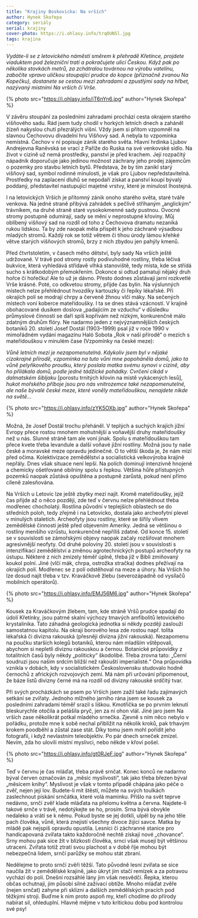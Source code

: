 ```yaml
---
title: "Krajiny Boskovicka: Na vrších"
author: Hynek Skořepa
category: seriály
serial: krajiny
cover-photo: https://i.ohlasy.info/trqOUNSl.jpg
tags: krajina
---
```


*Vydáte-li se z letovického náměstí směrem k přehradě Křetínce, projdete viaduktem pod železniční tratí a pokračujete ulicí Českou. Když pak po několika stovkách metrů, za zchátralou továrnou na výrobu vatelínu, zabočíte vpravo uličkou stoupající prudce do kopce (příznačně zvanou Na Kopečku), dostanete se cestou mezi zahradami a zpustlými sady na hřbet, nazývaný místními Na vrších či Vrše.*

{% photo src="https://i.ohlasy.info/iT6nYn6.jpg" author="Hynek Skořepa" %}

V závěru stoupání za posledními zahradami prochází cesta okrajem starého višňového sadu. Rád jsem tudy chodil v horkých letních dnech a zaháněl žízeň nakyslou chutí přezrálých višní. Vždy jsem si přitom vzpomněl na slavnou Čechovovu divadelní hru Višňový sad. A nebyla to vzpomínka nemístná. Čechov v ní popisuje zánik starého světa. Hlavní hrdinka Ljubov Andrejevna Raněvská se vrací z Paříže do Ruska na své venkovské sídlo. Na život v cizině už nemá prostředky, panství je před krachem. Její rozpačitý nápadník doporučuje jako jedinou možnost záchrany jeho prodej zájemcům o pozemky pro stavbu letních bytů. Představa, že by tím zanikl starý višňový sad, symbol rodinné minulosti, je však pro Ljubov nepředstavitelná. Prostředky na zaplacení dluhů se nepodaří získat a panství koupí bývalý poddaný, představitel nastupující majetné vrstvy, které je minulost lhostejná. 

I na letovických Vrších je přítomný zánik onoho starého světa, staré tváře venkova. Na jedné straně přibývá zahrádek s pečlivě stříhaným „anglickým“ trávníkem, na druhé straně staré vysokokmenné sady pustnou. Ovocné stromy postupně odumírají, sady se mění v neprostupné křoviny. Můj oblíbený višňový sad na rozdíl od toho z Čechovova dramatu nezaniká rukou lidskou. Ta by zde naopak měla přispět k jeho záchraně výsadbou mladých stromů. Každý rok se totiž větrem či tíhou úrody lámou křehké větve starých višňových stromů, brzy z nich zbydou jen pahýly kmenů.

Před čtvrtstoletím, v časech mého dětství, byly sady Na vrších ještě udržované. V trávě pod stromy rostly podivuhodné rostliny, třeba léčivá bukvice, která vyhledává střídavě vlhká stanoviště, tedy místa, kde se střídá sucho s krátkodobým přemokřením. Dokonce si odtud pamatuji nějaký druh hořce či hořečku! Ale to už je dávno. Přesto dodnes zůstávají jarní rozkvetlé Vrše krásné. Poté, co odkvetou stromy, přijde čas bylin. Na výslunných místech nelze přehlédnout hvozdíky kartouzky či řepíky lékařské. Při okrajích polí se modrají chrpy a červeně žhnou vlčí máky. Na sečených místech voní koberce mateřídoušky. I ta se dnes stává vzácností. V krajině obohacované dusíkem doslova „padajícím ze vzduchu“ v důsledku průmyslové činnosti se daří spíš kopřivám než nízkým, konkurenčně málo zdatným druhům flóry. Ne nadarmo jeden z nejvýznamnějších českých botaniků 20. století Josef Dostál (1903–1999) psal již v roce 1990 v mimořádném vydání magazínu Haló Sobota „Rok v naší přírodě“ o mezích s mateřídouškou v minulém čase (Vzpomínky na české meze):

*Vůně letních mezí je nezapomenutelná. Kdykoliv jsem byl v nějaké cizokrajné přírodě, vzpomínka na tuto vůni mne popoháněla domů, jako ta vůně pelyňkového proutku, který poslala matka svému synovi v cizině, aby ho přilákala domů, podle jedné tádžické pohádky. Cvrčení cikád v dalmatském šibljaku* [porostu trnitých křovin na místě vykácených lesů], *hukot mořského příboje jsou pro nás vnitrozemce také nezapomenutelné, ale naše bývalé české meze, které voněly mateřídouškou, nenajdete nikde na světě…*

{% photo src="https://i.ohlasy.info/zYK5OXb.jpg" author="Hynek Skořepa" %}

Možná, že Josef Dostál trochu přeháněl. V teplých a suchých krajích jižní Evropy přece rostou mnohem mohutnější a voňavější druhy mateřídoušky než u nás. Slunné stráně tam ale voní jinak. Spolu s mateřídouškou tam přece kvete třeba levandule a další voňavé jižní rostliny. Možná jsou ty naše české a moravské meze opravdu jedinečné. O to větší škoda je, že nám mizí před očima. Kolektivizace zemědělství a socialistická velkovýroba krajině nepřály. Dnes však situace není lepší. Na polích dominují intenzivně hnojené a chemicky ošetřované obilniny spolu s řepkou. Většina hůře přístupných pozemků naopak zůstává opuštěna a postupně zarůstá, pokud není přímo cíleně zalesňována.

Na Vrších u Letovic lze ještě zbytky mezí najít. Kromě mateřídoušky, jejíž čas přijde až o něco později, zde teď v červnu nelze přehlédnout třeba modřenec chocholatý. Rostlina původní v teplejších oblastech se do středních poloh, tedy zřejmě i na Letovicko, dostala jako archeofytní plevel v minulých staletích. Archeofyty jsou rostliny, které se šířily vlivem zemědělské činnosti ještě před objevením Ameriky. Jedná se většinou o rostliny menšího vzrůstu, konkurenčně nepříliš zdatné. Od konce 15. století se v souvislosti se zámořskými objevy naopak začaly rozšiřovat mnohem agresivnější neofyty. Od druhé poloviny 20. století jsou v souvislosti s intenzifikací zemědělství a změnou agrotechnických postupů archeofyty na ústupu. Některé z nich zmizely téměř úplně, třeba již v Bibli zmiňovaný koukol polní. Jiné (vlčí mák, chrpa, ostrožka stračka) dodnes přežívají na okrajích polí. Modřenec se z polí odstěhoval na meze a úhory. Na Vrších ho lze dosud najít třeba v tzv. Kraváčkově žlebu (severozápadně od vysílačů mobilních operátorů).

{% photo src="https://i.ohlasy.info/EMJ56M6.jpg" author="Hynek Skořepa" %}

Kousek za Kraváčkovým žlebem, tam, kde stráně Vršů prudce spadají do údolí Křetínky, jsou patrné skalní výchozy tmavých amfibolitů letovického krystalinika. Tato záhadná geologická jednotka si někdy později zaslouží samostatnou kapitolu. Na okraji borového lesa zde rostou např. tolita lékařská či divizna rakouská (přesněji divizna jižní rakouská). Nezapomenu na poučku starších kolegů botaniků, kterou nám mladším vštěpovali, abychom si nepletli diviznu rakouskou a černou. Botanické průpovídky z totalitních časů byly někdy „politicky“ škodolibé. Třeba zrovna tato: „Černí soudruzi jsou našim srdcím bližší než rakouští imperialisté.“ Ona průpovídka vznikla v dobách, kdy v socialistickém Československu studovalo hodně černochů z afrických rozvojových zemí. Má nám při určování připomenout, že báze listů divizny černé má na rozdíl od divizny rakouské srdčitý tvar.

Při svých procházkách se psem po Vrších jsem zažil také řadu zajímavých setkání se zvířaty. Jednoho mlžného jarního rána jsem se kousek za posledními zahradami téměř srazil s liškou. Kmotřička se po prvním leknutí bleskurychle otočila a pelášila pryč, jen za ní ohon vlál. Jiné jaro jsem Na vrších zase několikrát potkal mladého srnečka. Zjevně s ním něco nebylo v pořádku, protože mne k sobě nechal přiblížit na několik kroků, pak trhavým krokem poodběhl a zůstal zase stát. Díky tomu jsem mohl pořídit jeho fotografii, i když nevlastním teleobjektiv. Po pár dnech srneček zmizel. Nevím, zda ho ulovili místní myslivci, nebo někde v křoví pošel.

{% photo src="https://i.ohlasy.info/gt0RJeF.jpg" author="Hynek Skořepa" %}

Teď v červnu je čas mláďat, třeba právě srnčat. Konec konců ne nadarmo býval červen označován za „měsíc myslivosti“, tak jako třeba březen býval „měsícem knihy“. Myslivost je však v tomto případě chápána jako péče o zvěř, nejen její lov. Budete-li mít štěstí, můžete na svých toulkách zaslechnout pískání srnčátka, které volá maminku. Přišlo na svět teprve nedávno, srnčí zvěř klade mláďata na přelomu května a června. Najdete-li takové srnče v trávě, nedotýkejte se ho, prosím. Srna bývá obvykle nedaleko a vrátí se k němu. Pokud byste se jej dotkli, ulpěl by na jeho těle pach člověka, vůně, která znejistí všechny divoce žijící savce. Matka by mládě pak nejspíš opravdu opustila. Lesníci či záchranné stanice pro handicapovaná zvířata takto každoročně nechtě získají nové „chovance“. Srny mohou pak sice žít v blízkosti člověka, srnci však musejí být většinou utraceni. Zvířata totiž ztratí svou plachost a v době říje mohou být nebezpečná lidem, srnčí parůžky se mohou stát zbraní.

Nedělejme to proto srnčí zvěři těžší. Tato původně lesní zvířata se sice naučila žít v zemědělské krajině, jako úkryt jim stačí remízek a za potravou vychází do polí. Dnešní rozsáhlé lány jim však nesvědčí. Řepka, kterou občas ochutnají, jim působí silné zažívací obtíže. Mnoho mláďat zvěře (nejen srnčat) zahyne při sklizni a dalších zemědělských pracích pod těžkými stroji. Buďme k nim proto aspoň my, kteří chodíme do přírody nabírat sil, ohleduplní. Hlavně mějme v tuto kritickou dobu pod kontrolou své psy!

